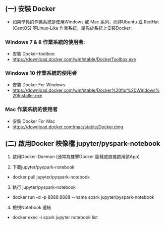 ## (一) 安裝 Docker

- 如果學員的作業系統是使用Windows 或 Mac 系列，而非Ubuntu 或 RedHat (CentOS) 等Linux-Like 作業系統，請先於系統上安裝Docker:

### Windows 7 & 8 作業系統的使用者:
- 安裝 Docker-toolbox:
- https://download.docker.com/win/stable/DockerToolbox.exe

### Windows 10 作業系統的使用者
- 安裝 Docker For Windows
- https://download.docker.com/win/stable/Docker%20for%20Windows%20Installer.exe

### Mac 作業系統的使用者
- 安裝 Docker For Mac
- https://download.docker.com/mac/stable/Docker.dmg

## (二) 啟用Docker 映像檔 jupyter/pyspark-notebook

1. 啟用Docker-Daemon (通常為雙擊Docker 圖樣或直接啟用該App)

2. 下載jupyter/pyspark-notebook
- docker pull jupyter/pyspark-notebook

3.  執行  jupyter/pyspark-notebook
- docker run -d -p 8888:8888 --name spark jupyter/pyspark-notebook

4. 檢視Notebook 連結
- docker exec -i spark jupyter notebook list
